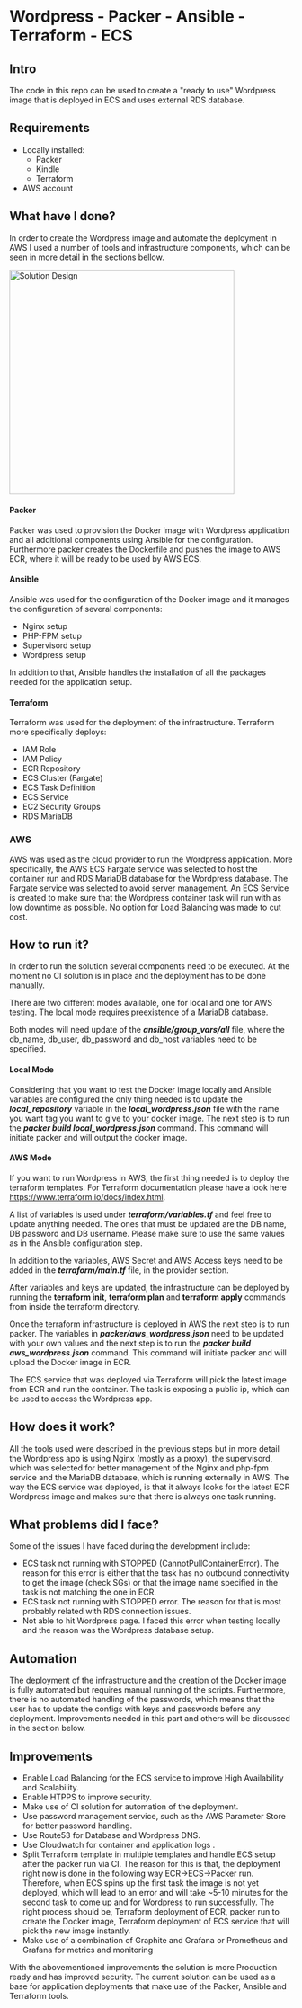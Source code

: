 # Wordpress - Packer - Ansible - Terraform - ECS

## Intro

The code in this repo can be used to create a "ready to use" Wordpress image that is deployed in ECS and uses external RDS database.

## Requirements

* Locally installed:
  * Packer
  * Kindle
  * Terraform
* AWS account

## What have I done?

In order to create the Wordpress image and automate the deployment in AWS I used a number of tools and infrastructure components, which can be seen in more detail in the sections bellow.

<img src="https://photos.app.goo.gl/TFQPD4vbGANghQ138" alt="Solution Design" width="400" height="400" />


#### Packer

Packer was used to provision the Docker image with Wordpress application and all additional components using Ansible for the configuration. Furthermore packer creates the Dockerfile and pushes the image to AWS ECR, where it will be ready to be used by AWS ECS.

#### Ansible

Ansible was used for the configuration of the Docker image and it manages the configuration of several components:

* Nginx setup
* PHP-FPM setup
* Supervisord setup
* Wordpress setup

In addition to that, Ansible handles the installation of all the packages needed for the application setup.

#### Terraform

Terraform was used for the deployment of the infrastructure. Terraform more specifically deploys:

* IAM Role
* IAM Policy
* ECR Repository
* ECS Cluster (Fargate)
* ECS Task Definition
* ECS Service
* EC2 Security Groups
* RDS MariaDB

### AWS

AWS was used as the cloud provider to run the Wordpress application. More specifically, the AWS ECS Fargate service was selected to host the container run and RDS MariaDB database for the Wordpress database. The Fargate service was selected to avoid server management. An ECS Service is created to make sure that the Wordpress container task will run with as low downtime as possible. No option for Load Balancing was made to cut cost.


## How to run it?

In order to run the solution several components need to be executed.
At the moment no CI solution is in place and the deployment has to be done manually.

There are two different modes available, one for local and one for AWS testing. The local mode requires preexistence of a MariaDB database.

Both modes will need update of the ***ansible/group_vars/all*** file, where the db_name, db_user, db_password and db_host variables need to be specified.

#### Local Mode

Considering that you want to test the Docker image locally and Ansible variables are configured the only thing needed is to update the ***local_repository*** variable in the ***local_wordpress.json*** file with the name you want tag you want to give to your docker image. The next step is to run the ***packer build local_wordpress.json*** command. This command will initiate packer and will output the docker image.

#### AWS Mode

If you want to run Wordpress in AWS, the first thing needed is to deploy the terraform templates. For Terraform documentation please have a look here https://www.terraform.io/docs/index.html.

A list of variables is used under ***terraform/variables.tf*** and feel free to update anything needed. The ones that must be updated are the DB name, DB password and DB username. Please make sure to use the same values as in the Ansible configuration step.

In addition to the variables, AWS Secret and AWS Access keys need to be added in the ***terraform/main.tf*** file, in the provider section.

After variables and keys are updated, the infrastructure can be deployed by running the **terraform init**, **terraform plan** and **terraform apply** commands from inside the terraform directory.

Once the terraform infrastructure is deployed in AWS the next step is to run packer. The variables in ***packer/aws_wordpress.json*** need to be updated with your own values and the next step is to run the ***packer build aws_wordpress.json*** command. This command will initiate packer and will upload the Docker image in ECR.

The ECS service that was deployed via Terraform will pick the latest image from ECR and run the container. The task is exposing a public ip, which can be used to access the Wordpress app.


## How does it work?

All the tools used were described in the previous steps but in more detail the Wordpress app is using Nginx (mostly as a proxy), the supervisord, which was selected for better management of the Nginx and php-fpm service and the MariaDB database, which is running externally in AWS. The way the ECS service was deployed, is that it always looks for the latest ECR Wordpress image and makes sure that there is always one task running.

## What problems did I face?

Some of the issues I have faced during the development include:
 * ECS task not running with STOPPED (CannotPullContainerError). The reason for this error is either that the task has no outbound connectivity to get the image (check SGs) or that the image name specified in the task is not matching the one in ECR.
 * ECS task not running with STOPPED error. The reason for that is most probably related with RDS connection issues.
 * Not able to hit Wordpress page. I faced this error when testing locally and the reason was the Wordpress database setup.

## Automation

The deployment of the infrastructure and the creation of the Docker image is fully automated but requires manual running of the scripts. Furthermore, there is no automated handling of the passwords, which means that the user has to update the configs with keys and passwords before any deployment. Improvements needed in this part and others will be discussed in the section below.

## Improvements

* Enable Load Balancing for the ECS service to improve High Availability and Scalability.
* Enable HTPPS to improve security.
* Make use of CI solution for automation of the deployment.
* Use password management service, such as the AWS Parameter Store for better password handling.
* Use Route53 for Database and Wordpress DNS.
* Use Cloudwatch for container and application logs .
* Split Terraform template in multiple templates and handle ECS setup after the packer run via CI. The reason for this is that, the deployment right now is done in the following way ECR->ECS->Packer run. Therefore, when ECS spins up the first task the image is not yet deployed, which will lead to an error and will take ~5-10 minutes for the second task to come up and for Wordpress to run successfully. The right process should be, Terraform deployment of ECR, packer run to create the Docker image, Terraform deployment of ECS service that will pick the new image instantly.
* Make use of a combination of Graphite and Grafana or Prometheus and Grafana for metrics and monitoring

With the abovementioned improvements the solution is more Production ready and has improved security. The current solution can be used as a base for application deployments that make use of the Packer, Ansible and Terraform tools.
